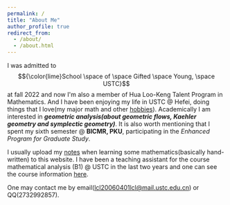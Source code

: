```yaml
---
permalink: /
title: "About Me"
author_profile: true
redirect_from: 
  - /about/
  - /about.html
---
```


I was admitted to $${\color{lime}School \space of \space Gifted \space Young, \space USTC}$$ at fall 2022 and now I'm also a member of Hua Loo-Keng Talent Program in Mathematics. And I have been enjoying my life in USTC @ Hefei, doing things that I love(my major math and other [hobbies](https://lyuchangle2006.github.io/Interests/)). Academically I am interested in ***geometric analysis(about geometric flows, Kaehler geometry and symplectic geometry)***.  It is also worth mentioning that I spent my sixth semester @ **BICMR, PKU**,  participating in the _Enhanced Program for Graduate Study_.

I usually upload my [notes](https://lyuchangle2006.github.io/Notes/) when learning some mathematics(basically hand-written) to this website. I have been a teaching assistant for the course mathematical analysis (B1) @ USTC in the last two years and one can see the course information [here](https://lyuchangle2006.github.io/TeachingAssistant/). 

One may contact me by email(lcl20060401lcl@mail.ustc.edu.cn) or QQ(2732992857).


